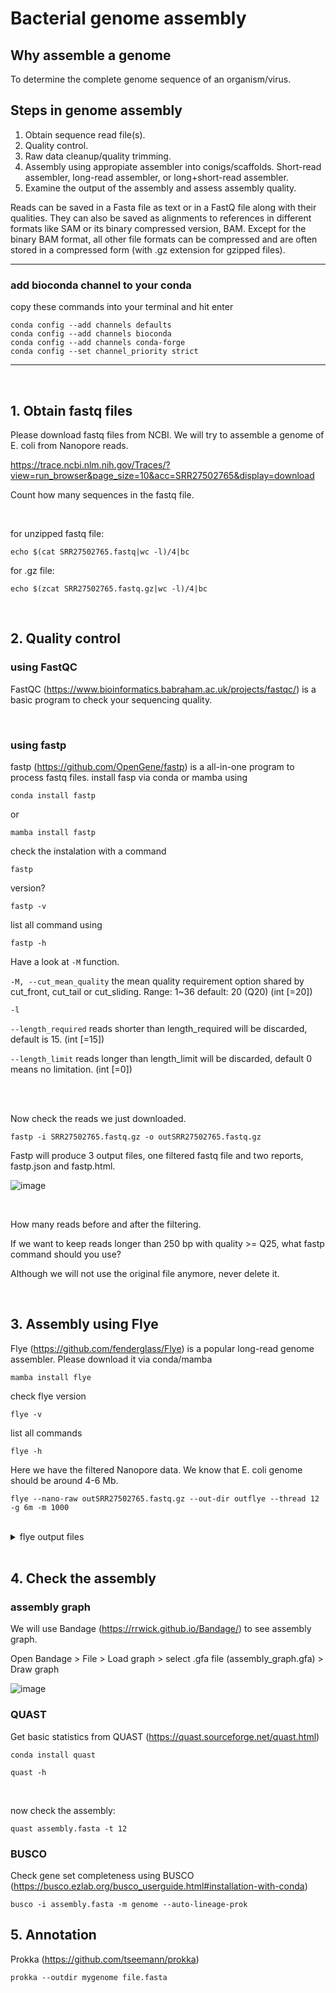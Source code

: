 # Bacterial genome assembly

## Why assemble a genome
To determine the complete genome sequence of an organism/virus.

## Steps in genome assembly
1. Obtain sequence read file(s).
2. Quality control.
3. Raw data cleanup/quality trimming.
4. Assembly using appropiate assembler into conigs/scaffolds. Short-read assembler, long-read assembler, or long+short-read assembler.
5. Examine the output of the assembly and assess assembly quality.


Reads can be saved in a Fasta file as text or in a FastQ file along with their qualities. They can also be saved as alignments to references in different formats like SAM or its binary compressed version, BAM. Except for the binary BAM format, all other file formats can be compressed and are often stored in a compressed form (with .gz extension for gzipped files).

-----

### add bioconda channel to your conda

copy these commands into your terminal and hit enter

```
conda config --add channels defaults
conda config --add channels bioconda
conda config --add channels conda-forge
conda config --set channel_priority strict
```
-----
<br/>

## 1. Obtain fastq files
Please download fastq files from NCBI. We will try to assemble a genome of E. coli from Nanopore reads.

https://trace.ncbi.nlm.nih.gov/Traces/?view=run_browser&page_size=10&acc=SRR27502765&display=download


Count how many sequences in the fastq file.

<br/>


for unzipped fastq file:

```
echo $(cat SRR27502765.fastq|wc -l)/4|bc
```


for .gz file:

```
echo $(zcat SRR27502765.fastq.gz|wc -l)/4|bc
```



<br/>

## 2. Quality control 

### using FastQC

FastQC (https://www.bioinformatics.babraham.ac.uk/projects/fastqc/) is a basic program to check your sequencing quality.

<br/>

### using fastp
fastp (https://github.com/OpenGene/fastp) is a all-in-one program to process fastq files.
install fasp via conda or mamba using

```
conda install fastp
```

or 

```
mamba install fastp
```

check the instalation with a command

```
fastp
```

version?

```
fastp -v
```

list all command using 

```
fastp -h
```

Have a look at ``-M`` function. 

``-M, --cut_mean_quality`` the mean quality requirement option shared by cut_front, cut_tail or cut_sliding. Range: 1~36 default: 20 (Q20) (int [=20])



``-l``

``--length_required``
reads shorter than length_required will be discarded, default is 15. (int [=15])

``--length_limit``
reads longer than length_limit will be discarded, default 0 means no limitation. (int [=0])

<br/>
<br/>


Now check the reads we just downloaded. 

```
fastp -i SRR27502765.fastq.gz -o outSRR27502765.fastq.gz
```

Fastp will produce 3 output files, one filtered fastq file and two reports, fastp.json and fastp.html. 


![image](https://github.com/mdetcharoen/etc/assets/70691598/3178f2b4-bf63-4c78-9847-0c801d8876c3)


<br/>

How many reads before and after the filtering.

If we want to keep reads longer than 250 bp with quality >= Q25, what fastp command should you use?


Although we will not use the original file anymore, never delete it. 

<br/>

## 3. Assembly using Flye

Flye (https://github.com/fenderglass/Flye) is a popular long-read genome assembler. Please download it via conda/mamba

```
mamba install flye
```

check flye version

```
flye -v
```

list all commands

```
flye -h
```


Here we have the filtered Nanopore data. We know that E. coli genome should be around 4-6 Mb.

```
flye --nano-raw outSRR27502765.fastq.gz --out-dir outflye --thread 12 -g 6m -m 1000
```


<br/>



<details> 
  <summary>flye output files </summary>
  
  1. assembly.fasta (https://github.com/mdetcharoen/etc/blob/main/assembly.fasta)

  2. assembly_graph.gfa (https://github.com/mdetcharoen/etc/blob/main/assembly_graph.gfa)

  3. assembly_graph.gv (https://github.com/mdetcharoen/etc/blob/main/assembly_graph.gv)

  4. assembly_info.txt (https://github.com/mdetcharoen/etc/blob/main/assembly_info.txt)

  5. flye.log (https://github.com/mdetcharoen/etc/blob/main/flye.log)
     
</details>

<br/>

## 4. Check the assembly

### assembly graph

We will use Bandage (https://rrwick.github.io/Bandage/) to see assembly graph.

Open Bandage > File > Load graph > select .gfa file (assembly_graph.gfa) > Draw graph

![image](https://github.com/mdetcharoen/etc/assets/70691598/12e4a5a6-ad48-46b0-904c-32b279b9b2b4)


### QUAST

Get basic statistics from QUAST (https://quast.sourceforge.net/quast.html)

```
conda install quast
```

```
quast -h
```

<br/>

now check the assembly:


```
quast assembly.fasta -t 12
```

### BUSCO

Check gene set completeness using BUSCO (https://busco.ezlab.org/busco_userguide.html#installation-with-conda)

```
busco -i assembly.fasta -m genome --auto-lineage-prok
```

## 5. Annotation

Prokka (https://github.com/tseemann/prokka)

```
prokka --outdir mygenome file.fasta
```
